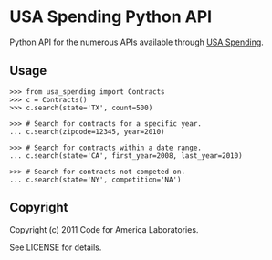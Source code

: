 USA Spending Python API
=======================

Python API for the numerous APIs available through [USA
Spending](http://usaspending.gov/data?carryfilters=on).


Usage
-----

    >>> from usa_spending import Contracts
    >>> c = Contracts()
    >>> c.search(state='TX', count=500)

    >>> # Search for contracts for a specific year.
    ... c.search(zipcode=12345, year=2010)

    >>> # Search for contracts within a date range.
    ... c.search(state='CA', first_year=2008, last_year=2010)

    >>> # Search for contracts not competed on.
    ... c.search(state='NY', competition='NA')


Copyright
---------

Copyright (c) 2011 Code for America Laboratories.

See LICENSE for details.
